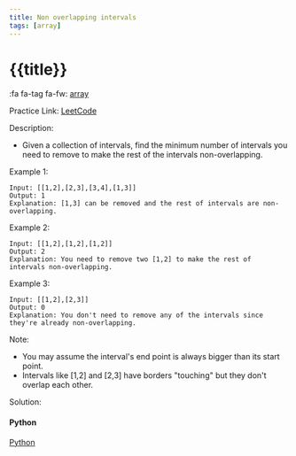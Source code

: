 ```yaml
---
title: Non overlapping intervals
tags: [array]
---
```


# {{title}}

:fa fa-tag fa-fw: [array]({{tagspath}}/array)

Practice Link: [LeetCode](https://leetcode.com/problems/non-overlapping-intervals/)

Description:

- Given a collection of intervals, find the minimum number of intervals you need to remove to make the rest of the intervals non-overlapping.

Example 1:

```text
Input: [[1,2],[2,3],[3,4],[1,3]]
Output: 1
Explanation: [1,3] can be removed and the rest of intervals are non-overlapping.
```

Example 2:

```text
Input: [[1,2],[1,2],[1,2]]
Output: 2
Explanation: You need to remove two [1,2] to make the rest of intervals non-overlapping.
```

Example 3:

```text
Input: [[1,2],[2,3]]
Output: 0
Explanation: You don't need to remove any of the intervals since they're already non-overlapping.
```

Note:

- You may assume the interval's end point is always bigger than its start point.
- Intervals like [1,2] and [2,3] have borders "touching" but they don't overlap each other.

Solution:

<!-- tabs:start -->
#### **Python**

[Python](../pycode/array/non-overlapping-intervals.py ':include :type=code')
<!-- tabs:end -->

